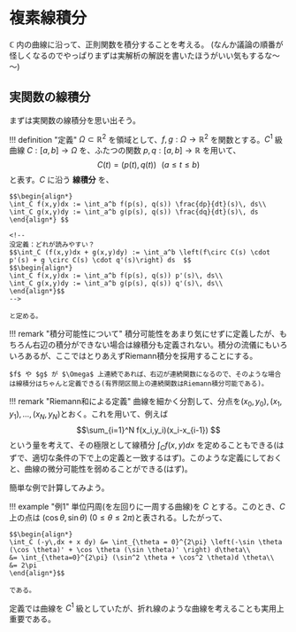 # 複素線積分


$\mathbb{C}$ 内の曲線に沿って、正則関数を積分することを考える。
(なんか議論の順番が怪しくなるのでやっぱりまずは実解析の解説を書いたほうがいい気もするな～～)


## 実関数の線積分
まずは実関数の線積分を思い出そう。

!!! definition "定義"
    $\Omega \subset \mathbb{R}^2$ を領域として、$f, g: \Omega \to \mathbb{R}^2$ を関数とする。$C^1$ 級曲線 $C: [a,b] \to \Omega$ を、ふたつの関数 $p, q: [a,b] \to \mathbb{R}$ を用いて、
    $$C(t)=(p(t), q(t)) \,\,\,\,(a \leq t \leq b) $$
    と表す。$C$ に沿う **線積分** を、

    $$\begin{align*}
    \int_C f(x,y)dx := \int_a^b f(p(s), q(s)) \frac{dp}{dt}(s)\, ds\\
    \int_C g(x,y)dy := \int_a^b g(p(s), q(s)) \frac{dq}{dt}(s)\, ds
    \end{align*} $$

    <!--
    没定義：どれが読みやすい？
    $$\int_C (f(x,y)dx + g(x,y)dy) := \int_a^b \left(f\circ C(s) \cdot p'(s) + g \circ C(s) \cdot q'(s)\right) ds  $$
    $$\begin{align*}
    \int_C f(x,y)dx := \int_a^b f(p(s), q(s)) p'(s)\, ds\\
    \int_C g(x,y)dy := \int_a^b g(p(s), q(s)) q'(s)\, ds\\
    \end{align*}$$
    -->

    と定める。

!!! remark "積分可能性について"
    積分可能性をあまり気にせずに定義したが、もちろん右辺の積分ができない場合は線積分も定義されない。積分の流儀にもいろいろあるが、ここではとりあえずRiemann積分を採用することにする。

    $f$ や $g$ が $\Omega$ 上連続であれば、右辺が連続関数になるので、そのような場合は線積分はちゃんと定義できる(有界閉区間上の連続関数はRiemann積分可能である)。

!!! remark "Riemann和による定義"
    曲線を細かく分割して、分点を$(x_0, y_0), (x_1, y_1), \ldots, (x_N, y_N)$とおく。これを用いて、例えば
    $$\sum_{i=1}^N f(x_i,y_i)(x_i-x_{i-1}) $$
    という量を考えて、その極限として線積分 $\int_C f(x,y)dx$ を定めることもできる(はずで、適切な条件の下で上の定義と一致するはず)。このような定義にしておくと、曲線の微分可能性を弱めることができる(はず)。

簡単な例で計算してみよう。

!!! example "例1"
    単位円周(を左回りに一周する曲線)を $C$ とする。このとき、$C$ 上の点は $(\cos \theta, \sin \theta)$ ($0 \leq \theta \leq 2\pi$)と表される。したがって、
    
    $$\begin{align*}
    \int_C (-y\,dx + x dy) &= \int_{\theta = 0}^{2\pi} \left(-\sin \theta (\cos \theta)' + \cos \theta (\sin \theta)' \right) d\theta\\
    &= \int_{\theta=0}^{2\pi} (\sin^2 \theta + \cos^2 \theta)d \theta\\
    &= 2\pi
    \end{align*}$$

    である。

定義では曲線を $C^1$ 級としていたが、折れ線のような曲線を考えることも実用上重要である。